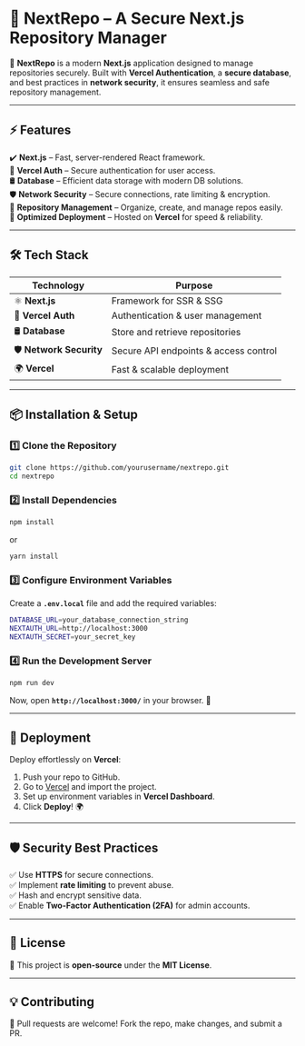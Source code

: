 # 📌 NextRepo – A Secure Next.js Repository Manager

🚀 **NextRepo** is a modern **Next.js** application designed to manage repositories securely. Built with **Vercel Authentication**, a **secure database**, and best practices in **network security**, it ensures seamless and safe repository management.

---

## **⚡ Features**
✔️ **Next.js** – Fast, server-rendered React framework.  
🔐 **Vercel Auth** – Secure authentication for user access.  
🛢️ **Database** – Efficient data storage with modern DB solutions.  
🛡️ **Network Security** – Secure connections, rate limiting & encryption.  
📂 **Repository Management** – Organize, create, and manage repos easily.  
🚀 **Optimized Deployment** – Hosted on **Vercel** for speed & reliability.  

---

## **🛠️ Tech Stack**
| Technology      | Purpose                          |
|---------------|---------------------------------|
| ⚛️ **Next.js** | Framework for SSR & SSG       |
| 🔐 **Vercel Auth** | Authentication & user management |
| 🛢️ **Database** | Store and retrieve repositories  |
| 🛡️ **Network Security** | Secure API endpoints & access control |
| 🌍 **Vercel** | Fast & scalable deployment  |

---

## **📦 Installation & Setup**  

### **1️⃣ Clone the Repository**  
```sh
git clone https://github.com/yourusername/nextrepo.git
cd nextrepo
```

### **2️⃣ Install Dependencies**  
```sh
npm install
```
or  
```sh
yarn install
```

### **3️⃣ Configure Environment Variables**  
Create a **`.env.local`** file and add the required variables:  
```sh
DATABASE_URL=your_database_connection_string
NEXTAUTH_URL=http://localhost:3000
NEXTAUTH_SECRET=your_secret_key
```

### **4️⃣ Run the Development Server**  
```sh
npm run dev
```
Now, open **`http://localhost:3000/`** in your browser. 🎉  

---

## **🚀 Deployment**  
Deploy effortlessly on **Vercel**:  
1. Push your repo to GitHub.  
2. Go to [Vercel](https://vercel.com/) and import the project.  
3. Set up environment variables in **Vercel Dashboard**.  
4. Click **Deploy**! 🌍  

---

## **🛡️ Security Best Practices**  
✅ Use **HTTPS** for secure connections.  
✅ Implement **rate limiting** to prevent abuse.  
✅ Hash and encrypt sensitive data.  
✅ Enable **Two-Factor Authentication (2FA)** for admin accounts.  

---

## **📜 License**  
📝 This project is **open-source** under the **MIT License**.  

---

## **💡 Contributing**  
🤝 Pull requests are welcome! Fork the repo, make changes, and submit a PR.  
